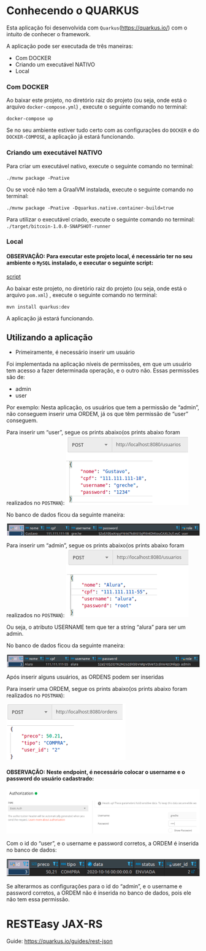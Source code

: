 # Conhecendo o QUARKUS
Esta aplicação foi desenvolvida com `Quarkus`(https://quarkus.io/) com o intuito de conhecer o framework.

A aplicação pode ser executada de três maneiras:
  - Com DOCKER
  - Criando um executável NATIVO
  - Local
  
### Com DOCKER
Ao baixar este projeto, no diretório raiz do projeto (ou seja, onde está o arquivo `docker-compose.yml`) , execute o seguinte comando no terminal:
```shell script
docker-compose up
```
Se no seu ambiente estiver tudo certo com as configurações do `DOCKER` e do `DOCKER-COMPOSE`, a aplicação já estará funcionando.

### Criando um executável NATIVO

Para criar um executável nativo, execute o seguinte comando no terminal: 
```shell script
./mvnw package -Pnative
```

Ou se você não tem a GraalVM instalada, execute o seguinte comando no terminal: 
```shell script
./mvnw package -Pnative -Dquarkus.native.container-build=true
```

Para utilizar o executável criado, execute o seguinte comando no terminal: 
`./target/bitcoin-1.0.0-SNAPSHOT-runner`

### Local
#### OBSERVAÇÃO: Para executar este projeto local, é necessário ter no seu ambiente o `MySQL` instalado, e executar o seguinte script:

[script](https://github.com/gustavoreche/ConhecendoQuarkus/blob/master/script/script.sql)

Ao baixar este projeto, no diretório raiz do projeto (ou seja, onde está o arquivo `pom.xml`) , execute o seguinte comando no terminal:
```shell script
mvn install quarkus:dev
```
A aplicação já estará funcionando.

## Utilizando a aplicação

- Primeiramente, é necessário inserir um usuário

Foi implementada na aplicação níveis de permissões, em que um usuário tem acesso a fazer determinada operação, e o outro não. Essas permissões são de:
- admin
- user

Por exemplo: Nesta aplicação, os usuários que tem a permissão de “admin”, não conseguem inserir uma ORDEM, já os que têm permissão de “user” conseguem.

Para inserir um “user”, segue os prints abaixo(os prints abaixo foram realizados no `POSTMAN`):
[](https://github.com/gustavoreche/ConhecendoQuarkus/blob/master/prints/postUsuarioUser.png)
<img src="https://github.com/gustavoreche/ConhecendoQuarkus/blob/master/prints/postUsuarioUser.png">

No banco de dados ficou da seguinte maneira:

[](https://github.com/gustavoreche/ConhecendoQuarkus/blob/master/prints/bancoUsuarioUser.png)
<img src="https://github.com/gustavoreche/ConhecendoQuarkus/blob/master/prints/bancoUsuarioUser.png">

Para inserir um “admin”, segue os prints abaixo(os prints abaixo foram realizados no `POSTMAN`):
[](https://github.com/gustavoreche/ConhecendoQuarkus/blob/master/prints/postUsuarioAdmin.png)
<img src="https://github.com/gustavoreche/ConhecendoQuarkus/blob/master/prints/postUsuarioAdmin.png">

Ou seja, o atributo USERNAME tem que ter a string “alura” para ser um admin.

No banco de dados ficou da seguinte maneira:

[](https://github.com/gustavoreche/ConhecendoQuarkus/blob/master/prints/bancoUsuarioAdmin.png)
<img src="https://github.com/gustavoreche/ConhecendoQuarkus/blob/master/prints/bancoUsuarioAdmin.png">

Após inserir alguns usuários, as ORDENS podem ser inseridas

Para inserir uma ORDEM, segue os prints abaixo(os prints abaixo foram realizados no `POSTMAN`):

[](https://github.com/gustavoreche/ConhecendoQuarkus/blob/master/prints/postOrdem.png)
<img src="https://github.com/gustavoreche/ConhecendoQuarkus/blob/master/prints/postOrdem.png">

#### OBSERVAÇÃO: Neste endpoint, é necessário colocar o username e o password do usuário cadastrado:

[](https://github.com/gustavoreche/ConhecendoQuarkus/blob/master/prints/configuracaoPostman.png)
<img src="https://github.com/gustavoreche/ConhecendoQuarkus/blob/master/prints/configuracaoPostman.png">

Com o id do “user”, e o username e password corretos, a ORDEM é inserida no banco de dados:

[](https://github.com/gustavoreche/ConhecendoQuarkus/blob/master/prints/bancoOrdem.png)
<img src="https://github.com/gustavoreche/ConhecendoQuarkus/blob/master/prints/bancoOrdem.png">

Se alterarmos as configurações para o id do “admin”, e o username e password corretos, a ORDEM não é inserida no banco de dados, pois ele não tem essa permissão.

# RESTEasy JAX-RS

Guide: https://quarkus.io/guides/rest-json


